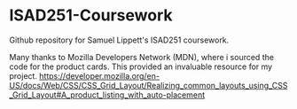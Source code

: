 # ISAD251-Coursework
Github repository for Samuel Lippett's ISAD251 coursework. 



Many thanks to Mozilla Developers Network (MDN), where i sourced the code for the product cards. This provided an
invaluable resource for my project. 
https://developer.mozilla.org/en-US/docs/Web/CSS/CSS_Grid_Layout/Realizing_common_layouts_using_CSS_Grid_Layout#A_product_listing_with_auto-placement


